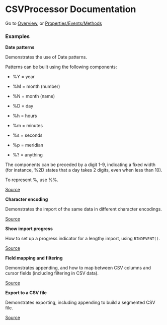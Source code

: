 # CSVProcessor Documentation

Go to [Overview](DOCUMENTATION.md "Overview"), or [Properties/Events/Methods](pem.md "PEM")

### Examples

**Date patterns**

Demonstrates the use of Date patterns.

Patterns can be built using the following components:

- %Y = year

- %M = month (number)

- %N = month (name)

- %D = day

- %h = hours

- %m = minutes

- %s = seconds

- %p = meridian

- %? = anything

The components can be preceded by a digit 1-9, indicating a fixed width (for instance, %2D states that a day takes 2 digits, even when less than 10).

To represent %, use %%.

[Source](examples/datepatterns.prg "Source")

**Character encoding**

Demonstrates the import of the same data in different character encodings.

[Source](examples/encodings.prg "Source")

**Show import progress**

How to set up a progress indicator for a lengthy import, using `BINDEVENT()`.

[Source](examples/showprogress.prg "Source")

**Field mapping and filtering**

Demonstrates appending, and how to map between CSV columns and cursor fields (including filtering in CSV data).

[Source](examples/fieldmapping.prg "Source")

**Export to a CSV file**

Demonstrates exporting, including appending to build a segmented CSV file.

[Source](examples/export.prg "Source")
